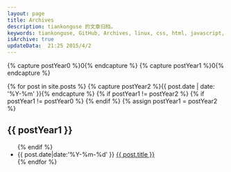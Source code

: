 ```yaml
---
layout: page
title: Archives
description: tiankonguse 的文章归档。
keywords: tiankonguse, GitHub, Archives, linux, css, html, javascript, python, Jekyll, plugins, php, 大数据, 分布式, 机器学习, acm, 算法
isArchive: true
updateData:  21:25 2015/4/2
---
```


{% capture postYear0 %}0{% endcapture %}
{% capture postYear1 %}0{% endcapture %}
<article class="main-article">
{% for post in site.posts %}
    {% capture postYear2 %}{{ post.date | date: '%Y-%m' }}{% endcapture %}
    {% if postYear1 != postYear2 %}
        {% if postYear1 != postYear0  %}
                </ul>
            </div>
        {% endif %}
        {% assign postYear1 = postYear2 %}
        <div class="accordion-heading">
            <h2 class="accordion-toggle list-of-categories" data-toggle="collapse" href="#{{ postYear1 }}-ref">{{ postYear1 }}</h2>
        </div>
        <div id="{{ postYear1}}-ref" class="accordion-body collapse">
            <ul class="article-year clearfix list-articles-category">
    {% endif %}
    <li>
    <time pubdate="pubdate" datetime="{{ post.date|date:'%Y-%m-%d' }}">{{ post.date|date:'%Y-%m-%d' }}</time>
    <a href="{{site.url}}{{ post.url }}">{{ post.title }}</a>
</li>
{% endfor %}
    </ul>
</div>
</article>
